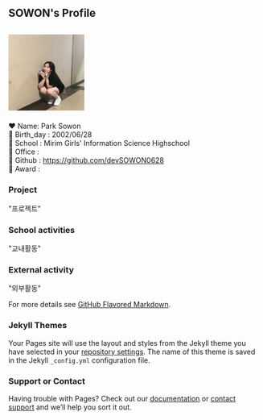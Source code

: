   ## SOWON's Profile


  ## <img src="KakaoTalk_20200805_101842005.jpg" width="30%">
  
  :heart: Name: Park Sowon \
  :birthday: Birth_day : 2002/06/28 \
  :school: School : Mirim Girls' Information Science Highschool \
  :post_office:  Office : \
  :gem: Github : https://github.com/devSOWON0628 \
  :crown: Award : 



  ### Project
  "프로젝트"

  ### School activities
  "교내활동"

  ### External activity
  "외부활동"


For more details see [GitHub Flavored Markdown](https://guides.github.com/features/mastering-markdown/).

### Jekyll Themes

Your Pages site will use the layout and styles from the Jekyll theme you have selected in your [repository settings](https://github.com/devSOWON0628/devSOWON0628.github.io/settings). The name of this theme is saved in the Jekyll `_config.yml` configuration file.

### Support or Contact

Having trouble with Pages? Check out our [documentation](https://help.github.com/categories/github-pages-basics/) or [contact support](https://github.com/contact) and we’ll help you sort it out.
